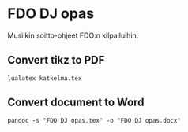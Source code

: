 # FDO DJ opas

Musiikin soitto-ohjeet FDO:n kilpailuihin.

## Convert tikz to PDF

```shell
lualatex katkelma.tex
```

## Convert document to Word

```shell
pandoc -s "FDO DJ opas.tex" -o "FDO DJ opas.docx"
```
